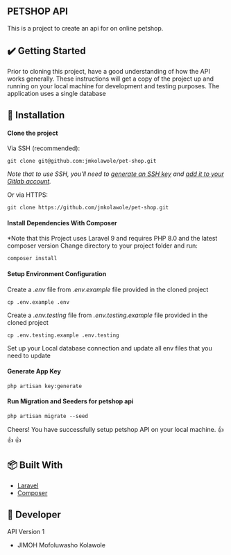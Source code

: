 ## PETSHOP API

This is a project to create an api for on online petshop.

## :heavy_check_mark: Getting Started
Prior to cloning this project, have a good understanding of how the API works generally. These instructions 
will get a copy of the project up and running on your local machine for development and testing purposes. The application uses a single database

## :rocket: Installation

#### Clone the project

Via SSH (recommended):
```
git clone git@github.com:jmkolawole/pet-shop.git
```
*Note that to use SSH, you'll need to [generate an SSH key](https://git-scm.com/book/en/v2/Git-on-the-Server-Generating-Your-SSH-Public-Key) and [add it to your Gitlab account](https://docs.gitlab.com/ee/ssh/README.html#adding-an-ssh-key-to-your-gitlab-account).*

Or via HTTPS:
```
git clone https://github.com/jmkolawole/pet-shop.git
```

#### Install Dependencies With Composer
*Note that this Project uses Laravel 9 and requires PHP 8.0 and the latest composer version
Change directory to your project folder and run:
```
composer install
```

#### Setup Environment Configuration
Create a _.env_ file from _.env.example_ file provided in the cloned project
```
cp .env.example .env
```
Create a _.env.testing_ file from _.env.testing.example_ file provided in the cloned project
```
cp .env.testing.example .env.testing
```

Set up your Local database connection and update all env files that you need to update

#### Generate App Key
```
php artisan key:generate
```

#### Run Migration and Seeders for petshop api

```
php artisan migrate --seed
```

Cheers! You have successfully setup petshop API on your local machine.
:+1: :+1: :+1:


## :package: Built With

* [Laravel](http://laravel.com/docs/)
* [Composer](https://getcomposer.org/)

## :handshake: Developer

API Version 1
- JIMOH Mofoluwasho Kolawole

